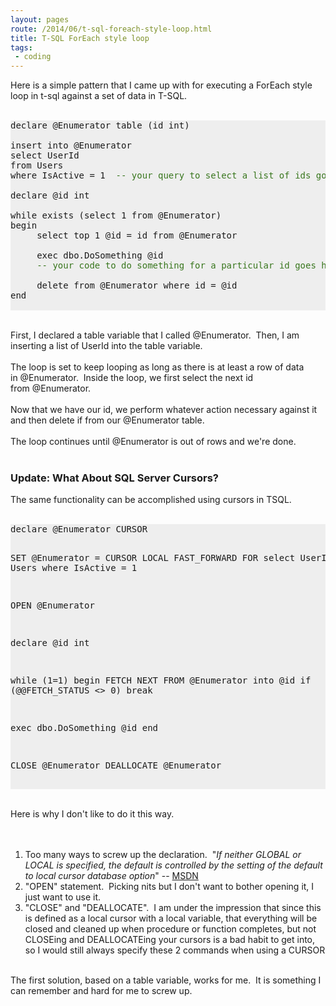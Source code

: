 ```yaml
---
layout: pages
route: /2014/06/t-sql-foreach-style-loop.html
title: T-SQL ForEach style loop
tags:
 - coding
---
```

Here is a simple pattern that I came up with for executing a ForEach style loop in t-sql against a set of data in T-SQL.<br />
<br />
<pre style="background: #EEEEEE;">declare @Enumerator table (id int)

insert into @Enumerator
select UserId
from Users
where IsActive = 1  <span style="color: #38761d;">-- your query to select a list of ids goes here</span>

declare @id int

while exists (select 1 from @Enumerator)
begin
     select top 1 @id = id from @Enumerator<span class="Apple-tab-span" style="white-space: pre;"> </span>

     exec dbo.DoSomething @id
     <span style="color: #38761d;">-- your code to do something for a particular id goes here</span>

     delete from @Enumerator where id = @id
end

</pre>
<br />
First, I declared a table variable that I called&nbsp;@Enumerator. &nbsp;Then, I am inserting a list of UserId into the table variable.<br />
<br />
The loop is set to keep looping as long as there is at least a row of data in&nbsp;@Enumerator. &nbsp;Inside the loop, we first select the next id from&nbsp;@Enumerator. <br />
<br />
Now that we have our id, we perform whatever action necessary against it and then delete if from our&nbsp;@Enumerator table.<br />
<br />
The loop continues until&nbsp;@Enumerator is out of rows and we're done.<br />
<br />
<h3>
Update: What About SQL Server Cursors?</h3>
The same functionality can be accomplished using cursors in TSQL.<br />
<br />
<pre style="background: #EEEEEE;">declare @Enumerator CURSOR

SET @Enumerator = CURSOR LOCAL FAST_FORWARD FOR
select UserId
from Users
where IsActive = 1

OPEN @Enumerator

declare @id int

while (1=1)
begin
 FETCH NEXT FROM @Enumerator into @id
 if (@@FETCH_STATUS &lt;&gt; 0) break
 
 exec dbo.DoSomething @id
end

CLOSE @Enumerator
DEALLOCATE @Enumerator

</pre>
<br />
Here is why I don't like to do it this way.<br />
<br />
<br />
<ol>
<li>Too many ways to screw up the declaration. &nbsp;"<i>If neither GLOBAL or LOCAL is specified, the default is controlled by the setting of the default to local cursor database option</i>" -- <a href="http://msdn.microsoft.com/en-us/library/ms180169.aspx">MSDN</a></li>
<li>"OPEN" statement. &nbsp;Picking nits but I don't want to bother opening it, I just want to use it.</li>
<li>"CLOSE" and "DEALLOCATE". &nbsp;I am under the impression that since this is defined as a local cursor with a local variable, that everything will be closed and cleaned up when procedure or function completes, but not CLOSEing and DEALLOCATEing your cursors is a bad habit to get into, so I would still always specify these 2 commands when using a CURSOR</li>
</ol>
<div>
<br /></div>
<div>
The first solution, based on a table variable, works for me. &nbsp;It is something I can remember and hard for me to screw up.&nbsp;</div>
